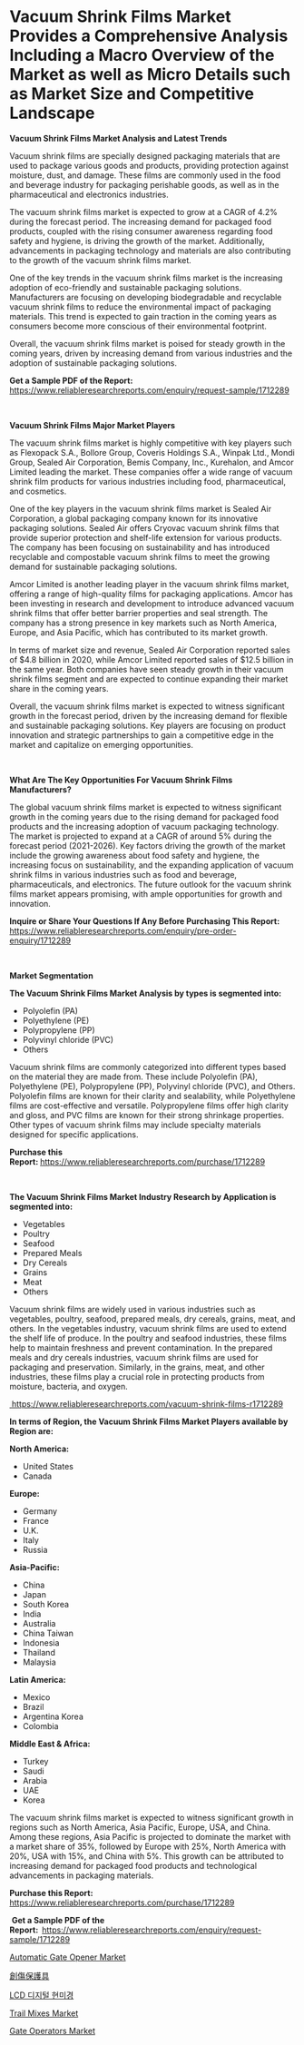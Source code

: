 <p><h1>Vacuum Shrink Films Market Provides a Comprehensive Analysis Including a Macro Overview of the Market as well as Micro Details such as Market Size and Competitive Landscape</h1></p><p><strong>Vacuum Shrink Films Market Analysis and Latest Trends</strong></p>
<p><p>Vacuum shrink films are specially designed packaging materials that are used to package various goods and products, providing protection against moisture, dust, and damage. These films are commonly used in the food and beverage industry for packaging perishable goods, as well as in the pharmaceutical and electronics industries.</p><p>The vacuum shrink films market is expected to grow at a CAGR of 4.2% during the forecast period. The increasing demand for packaged food products, coupled with the rising consumer awareness regarding food safety and hygiene, is driving the growth of the market. Additionally, advancements in packaging technology and materials are also contributing to the growth of the vacuum shrink films market.</p><p>One of the key trends in the vacuum shrink films market is the increasing adoption of eco-friendly and sustainable packaging solutions. Manufacturers are focusing on developing biodegradable and recyclable vacuum shrink films to reduce the environmental impact of packaging materials. This trend is expected to gain traction in the coming years as consumers become more conscious of their environmental footprint.</p><p>Overall, the vacuum shrink films market is poised for steady growth in the coming years, driven by increasing demand from various industries and the adoption of sustainable packaging solutions.</p></p>
<p><strong>Get a Sample PDF of the Report:&nbsp;</strong> <a href="https://www.reliableresearchreports.com/enquiry/request-sample/1712289">https://www.reliableresearchreports.com/enquiry/request-sample/1712289</a></p>
<p>&nbsp;</p>
<p><strong>Vacuum Shrink Films Major Market Players</strong></p>
<p><p>The vacuum shrink films market is highly competitive with key players such as Flexopack S.A., Bollore Group, Coveris Holdings S.A., Winpak Ltd., Mondi Group, Sealed Air Corporation, Bemis Company, Inc., Kurehalon, and Amcor Limited leading the market. These companies offer a wide range of vacuum shrink film products for various industries including food, pharmaceutical, and cosmetics.</p><p>One of the key players in the vacuum shrink films market is Sealed Air Corporation, a global packaging company known for its innovative packaging solutions. Sealed Air offers Cryovac vacuum shrink films that provide superior protection and shelf-life extension for various products. The company has been focusing on sustainability and has introduced recyclable and compostable vacuum shrink films to meet the growing demand for sustainable packaging solutions.</p><p>Amcor Limited is another leading player in the vacuum shrink films market, offering a range of high-quality films for packaging applications. Amcor has been investing in research and development to introduce advanced vacuum shrink films that offer better barrier properties and seal strength. The company has a strong presence in key markets such as North America, Europe, and Asia Pacific, which has contributed to its market growth.</p><p>In terms of market size and revenue, Sealed Air Corporation reported sales of $4.8 billion in 2020, while Amcor Limited reported sales of $12.5 billion in the same year. Both companies have seen steady growth in their vacuum shrink films segment and are expected to continue expanding their market share in the coming years.</p><p>Overall, the vacuum shrink films market is expected to witness significant growth in the forecast period, driven by the increasing demand for flexible and sustainable packaging solutions. Key players are focusing on product innovation and strategic partnerships to gain a competitive edge in the market and capitalize on emerging opportunities.</p></p>
<p>&nbsp;</p>
<p><strong>What Are The Key Opportunities For Vacuum Shrink Films Manufacturers?</strong></p>
<p><p>The global vacuum shrink films market is expected to witness significant growth in the coming years due to the rising demand for packaged food products and the increasing adoption of vacuum packaging technology. The market is projected to expand at a CAGR of around 5% during the forecast period (2021-2026). Key factors driving the growth of the market include the growing awareness about food safety and hygiene, the increasing focus on sustainability, and the expanding application of vacuum shrink films in various industries such as food and beverage, pharmaceuticals, and electronics. The future outlook for the vacuum shrink films market appears promising, with ample opportunities for growth and innovation.</p></p>
<p><strong>Inquire or Share Your Questions If Any Before Purchasing This Report:</strong> <a href="https://www.reliableresearchreports.com/enquiry/pre-order-enquiry/1712289">https://www.reliableresearchreports.com/enquiry/pre-order-enquiry/1712289</a></p>
<p>&nbsp;</p>
<p><strong>Market Segmentation</strong></p>
<p><strong>The Vacuum Shrink Films Market Analysis by types is segmented into:</strong></p>
<p><ul><li>Polyolefin (PA)</li><li>Polyethylene (PE)</li><li>Polypropylene (PP)</li><li>Polyvinyl chloride (PVC)</li><li>Others</li></ul></p>
<p><p>Vacuum shrink films are commonly categorized into different types based on the material they are made from. These include Polyolefin (PA), Polyethylene (PE), Polypropylene (PP), Polyvinyl chloride (PVC), and Others. Polyolefin films are known for their clarity and sealability, while Polyethylene films are cost-effective and versatile. Polypropylene films offer high clarity and gloss, and PVC films are known for their strong shrinkage properties. Other types of vacuum shrink films may include specialty materials designed for specific applications.</p></p>
<p><strong>Purchase this Report:&nbsp;</strong><a href="https://www.reliableresearchreports.com/purchase/1712289">https://www.reliableresearchreports.com/purchase/1712289</a></p>
<p>&nbsp;</p>
<p><strong>The Vacuum Shrink Films Market Industry Research by Application is segmented into:</strong></p>
<p><ul><li>Vegetables</li><li>Poultry</li><li>Seafood</li><li>Prepared Meals</li><li>Dry Cereals</li><li>Grains</li><li>Meat</li><li>Others</li></ul></p>
<p><p>Vacuum shrink films are widely used in various industries such as vegetables, poultry, seafood, prepared meals, dry cereals, grains, meat, and others. In the vegetables industry, vacuum shrink films are used to extend the shelf life of produce. In the poultry and seafood industries, these films help to maintain freshness and prevent contamination. In the prepared meals and dry cereals industries, vacuum shrink films are used for packaging and preservation. Similarly, in the grains, meat, and other industries, these films play a crucial role in protecting products from moisture, bacteria, and oxygen.</p></p>
<p><a href="https://www.reliableresearchreports.com/vacuum-shrink-films-r1712289">&nbsp;https://www.reliableresearchreports.com/vacuum-shrink-films-r1712289</a></p>
<p><strong>In terms of Region, the Vacuum Shrink Films Market Players available by Region are:</strong></p>
<p>
    <p> <strong> North America: </strong>
        <ul>
            <li>United States</li>
            <li>Canada</li>
        </ul>
        </p> 
    <p> <strong> Europe: </strong>
        <ul>
            <li>Germany</li>
            <li>France</li>
            <li>U.K.</li>
            <li>Italy</li>
            <li>Russia</li>
        </ul>
        </p> 
    <p> <strong> Asia-Pacific: </strong>
        <ul>
            <li>China</li>
            <li>Japan</li>
            <li>South Korea</li>
            <li>India</li>
            <li>Australia</li>
            <li>China Taiwan</li>
            <li>Indonesia</li>
            <li>Thailand</li>
            <li>Malaysia</li>
        </ul>
        </p> 
    <p> <strong> Latin America: </strong>
        <ul>
            <li>Mexico</li>
            <li>Brazil</li>
            <li>Argentina Korea</li>
            <li>Colombia</li>
        </ul>
        </p> 
    <p> <strong> Middle East & Africa: </strong>
        <ul>
            <li>Turkey</li>
            <li>Saudi</li>
            <li>Arabia</li>
            <li>UAE</li>
            <li>Korea</li>
        </ul>
    </p>
    </p>
<p><p>The vacuum shrink films market is expected to witness significant growth in regions such as North America, Asia Pacific, Europe, USA, and China. Among these regions, Asia Pacific is projected to dominate the market with a market share of 35%, followed by Europe with 25%, North America with 20%, USA with 15%, and China with 5%. This growth can be attributed to increasing demand for packaged food products and technological advancements in packaging materials.</p></p>
<p><strong>Purchase this Report: </strong><a href="https://www.reliableresearchreports.com/purchase/1712289">https://www.reliableresearchreports.com/purchase/1712289</a></p>
<p>&nbsp;<strong>Get a Sample PDF of the Report:&nbsp;&nbsp;</strong><a href="https://www.reliableresearchreports.com/enquiry/request-sample/1712289">https://www.reliableresearchreports.com/enquiry/request-sample/1712289</a></p>
<p><strong></strong></p>
<p><p><a href="https://github.com/rahu1506/Market-Research-Report-List-4/blob/main/automatic-gate-opener-market.md">Automatic Gate Opener Market</a></p><p><a href="https://github.com/vtbvgl20191192/Market-Research-Report-List-2/blob/main/1193941127239.md">創傷保護具</a></p><p><a href="https://github.com/lzuwsfreyoq70/Market-Research-Report-List-2/blob/main/1260764123765.md">LCD 디지털 현미경</a></p><p><a href="https://issuu.com/reportprime-2/docs/trail-mixes-market-size-2030.pptx">Trail Mixes Market</a></p><p><a href="https://github.com/FassouRP/Market-Research-Report-List-5/blob/main/gate-operators-market.md">Gate Operators Market</a></p></p>